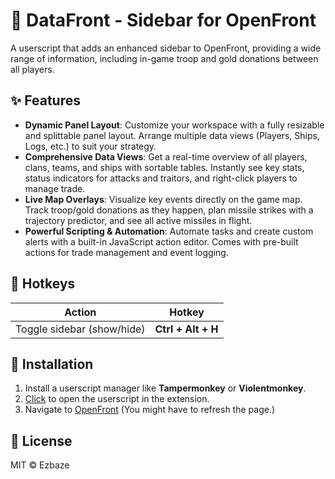# 🧩 DataFront - Sidebar for OpenFront

A userscript that adds an enhanced sidebar to OpenFront, providing a wide range of information, including in-game troop and gold donations between all players.

## ✨ Features

*   **Dynamic Panel Layout**: Customize your workspace with a fully resizable and splittable panel layout. Arrange multiple data views (Players, Ships, Logs, etc.) to suit your strategy.
*   **Comprehensive Data Views**: Get a real-time overview of all players, clans, teams, and ships with sortable tables. Instantly see key stats, status indicators for attacks and traitors, and right-click players to manage trade.
*   **Live Map Overlays**: Visualize key events directly on the game map. Track troop/gold donations as they happen, plan missile strikes with a trajectory predictor, and see all active missiles in flight.
*   **Powerful Scripting & Automation**: Automate tasks and create custom alerts with a built-in JavaScript action editor. Comes with pre-built actions for trade management and event logging.

## 🎹 Hotkeys

| Action              | Hotkey         |
| -------------------- | -------------- |
| Toggle sidebar (show/hide) | **Ctrl + Alt + H** |

## 🚀 Installation
1. Install a userscript manager like **Tampermonkey** or **Violentmonkey**.
2. [Click](https://github.com/Ezbaze/DataFront/raw/refs/heads/main/dist/datafront.user.js) to open the userscript in the extension.
3. Navigate to [OpenFront](https://openfront.app) (You might have to refresh the page.)

## 📝 License
MIT © Ezbaze